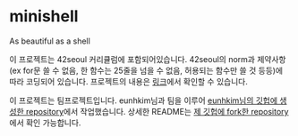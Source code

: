# minishell
As beautiful as a shell

이 프로젝트는 42seoul 커리큘럼에 포함되어있습니다. 42seoul의 norm과 제약사항(ex for문 쓸 수 없음, 한 함수는 25줄을 넘을 수 없음, 허용되는 함수만 쓸 것 등등)에 따라 코딩되어 있습니다.
프로젝트의 내용은 [링크](https://github.com/moon9ua/42_seoul/wiki/3.-minishell)에서 확인할 수 있습니다.

이 프로젝트는 팀프로젝트입니다. eunhkim님과 팀을 이루어 [eunhkim님의 깃헙에 생성한 repository](https://github.com/eunhyulkim/minishell)에서 작업했습니다.
상세한 README는 [제 깃헙에 fork한 repository](https://github.com/humblEgo/minishell)에서 확인 가능합니다.